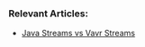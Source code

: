 
### Relevant Articles:

- [Java Streams vs Vavr Streams](https://www.baeldung.com/vavr-java-streams)

